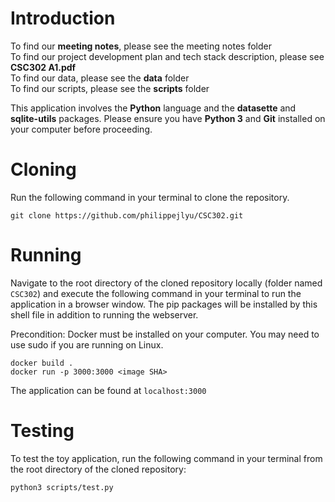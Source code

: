 # Introduction

To find our **meeting notes**, please see the meeting notes folder<br />
To find our project development plan and tech stack description, please see **CSC302 A1.pdf**<br />
To find our data, please see the **data** folder<br />
To find our scripts, please see the **scripts** folder<br />

This application involves the **Python** language and the **datasette** and **sqlite-utils** packages. Please ensure you have **Python 3** and **Git** installed on your computer before proceeding.

# Cloning
Run the following command in your terminal to clone the repository.
```
git clone https://github.com/philippejlyu/CSC302.git
```

# Running
Navigate to the root directory of the cloned repository locally (folder named `CSC302`) and execute the following command in your terminal to run the application in a browser window. The pip packages will be installed by this shell file in addition to running the webserver.

Precondition: Docker must be installed on your computer. You may need to use sudo if you are running on Linux.

```
docker build .
docker run -p 3000:3000 <image SHA>
```

The application can be found at `localhost:3000`

# Testing
To test the toy application, run the following command in your terminal from the root directory of the cloned repository:
```
python3 scripts/test.py
```
